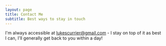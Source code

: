 ```yaml
---
layout: page
title: Contact Me
subtitle: Best ways to stay in touch
---
```


I'm always accessible at lukescurrier@gmail.com - I stay on top of it as best I can, I'll generally get back to you within a day!

